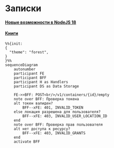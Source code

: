 # Записки

#### [Новые возможности в NodeJS 18](./nodejs18-features/index.md)
#### [Книги](./books/Readme.md)

```mermaid
%%{init: 
{
  "theme": "forest",
}
}%%
sequenceDiagram
    autonumber
    participant FE
    participant BFF
    participant H as Handlers
    participant DS as Data Storage

    FE->>BFF: POST<br/>/v1/containers/{id}/empty
    note over BFF: Проверка токена
    alt токен валиден?
        BFF--xFE: 401, INVALID_TOKEN
    else локация разрешена для пользователя?
        BFF--xFE: 403, INVALID_USER_LOCATION_ID
    end
    note over BFF: Проверка прав пользователя
    alt нет доступа к ресурсу?
        BFF--xFE: 403, INVALID_GRANTS
    end
    activate BFF
```
